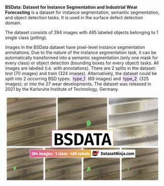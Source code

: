 **BSData: Dataset for Instance Segmentation and Industrial Wear Forecasting** is a dataset for instance segmentation, semantic segmentation, and object detection tasks. It is used in the surface defect detection domain. 

The dataset consists of 394 images with 485 labeled objects belonging to 1 single class (*pitting*).

Images in the BSData dataset have pixel-level instance segmentation annotations. Due to the nature of the instance segmentation task, it can be automatically transformed into a semantic segmentation (only one mask for every class) or object detection (bounding boxes for every object) tasks. All images are labeled (i.e. with annotations). There are 2 splits in the dataset: *test* (70 images) and *train* (324 images). Alternatively, the dataset could be split into 2 occurring BSD types: <span style="background-color: #ecdefc; padding: 2px 4px; border-radius: 4px;">type_1</span> (69 images) and <span style="background-color: #ecdefc; padding: 2px 4px; border-radius: 4px;">type_2</span> (325 images); or into the 27 wear developments. The dataset was released in 2021 by the Karlsruhe Institute of Technology, Germany.

<img src="https://github.com/dataset-ninja/bsdata/raw/main/visualizations/poster.png">
